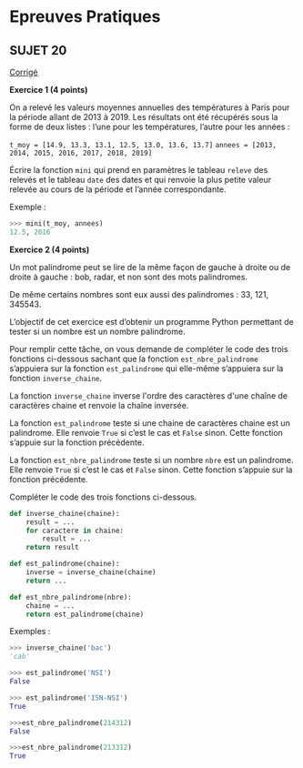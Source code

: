 <script type="text/javascript" src="http://cdn.mathjax.org/mathjax/latest/MathJax.js?config=default"></script>

# **Epreuves Pratiques**
## SUJET 20


[Corrigé](corrige.md)


**Exercice 1 (4 points)**

On a relevé les valeurs moyennes annuelles des températures à Paris pour la période allant de 2013 à 2019. Les résultats ont été récupérés sous la forme de deux listes : l’une pour les températures, l’autre pour les années :

`t_moy = [14.9, 13.3, 13.1, 12.5, 13.0, 13.6, 13.7]`
 `annees = [2013, 2014, 2015, 2016, 2017, 2018, 2019]`

Écrire la fonction `mini` qui prend en paramètres le tableau `releve` des relevés et le tableau `date` des dates et qui renvoie la plus petite valeur relevée au cours de la période et l’année correspondante.

Exemple :
```Python
>>>	mini(t_moy, annees)
12.5, 2016
```

**Exercice 2 (4 points)**

Un mot palindrome peut se lire de la même façon de gauche à droite ou de droite à gauche : bob, radar, et non sont des mots palindromes.

De même certains nombres sont eux aussi des palindromes : 33, 121, 345543.

L’objectif de cet exercice est d’obtenir un programme Python permettant de tester si un nombre est un nombre palindrome.

Pour remplir cette tâche, on vous demande de compléter le code des trois fonctions ci-dessous sachant que la fonction `est_nbre_palindrome` s’appuiera sur la fonction `est_palindrome` qui elle-même s’appuiera sur la fonction `inverse_chaine`.

La fonction `inverse_chaine` inverse l'ordre des caractères d'une chaîne de caractères chaine et renvoie la chaîne inversée.

La fonction `est_palindrome` teste si une chaine de caractères chaine est un palindrome. Elle renvoie `True` si c’est le cas et `False` sinon. Cette fonction s’appuie sur la fonction précédente.

La fonction `est_nbre_palindrome` teste si un nombre `nbre` est un palindrome. Elle renvoie `True` si c’est le cas et `False` sinon. Cette fonction s’appuie sur la fonction précédente.

Compléter le code des trois fonctions ci-dessous.

```Python 
def inverse_chaine(chaine):
    result = ...
    for caractere in chaine:
        result = ...
    return result

def est_palindrome(chaine):
    inverse = inverse_chaine(chaine)
    return ...

def est_nbre_palindrome(nbre):
    chaine = ...
    return est_palindrome(chaine)
```

Exemples :
```Python
>>>	inverse_chaine('bac')
'cab'

>>>	est_palindrome('NSI')
False

>>>	est_palindrome('ISN-NSI')
True

>>>est_nbre_palindrome(214312)
False

>>>est_nbre_palindrome(213312)
True
```